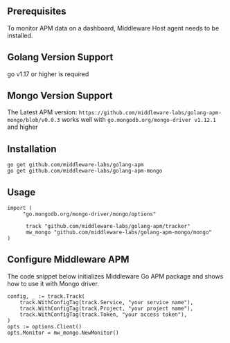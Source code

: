 ## Prerequisites

To monitor APM data on a dashboard, Middleware Host agent needs to be installed.

## Golang Version Support

go v1.17 or higher is required

## Mongo Version Support 

The Latest APM version: 
`https://github.com/middleware-labs/golang-apm-mongo/blob/v0.0.3`
works well with `go.mongodb.org/mongo-driver v1.12.1` and higher


## Installation

```
go get github.com/middleware-labs/golang-apm
go get github.com/middleware-labs/golang-apm-mongo
```

## Usage

```
import (
	 "go.mongodb.org/mongo-driver/mongo/options"
	  
	  track "github.com/middleware-labs/golang-apm/tracker"
	  mw_mongo "github.com/middleware-labs/golang-apm-mongo/mongo"
)
```

## Configure Middleware APM

The code snippet below initializes Middleware Go APM package and shows how to use it with Mongo driver.

```
config, _ := track.Track(
    track.WithConfigTag(track.Service, "your service name"),
    track.WithConfigTag(track.Project, "your project name"),
    track.WithConfigTag(track.Token, "your access token"),
)
opts := options.Client()
opts.Monitor = mw_mongo.NewMonitor()
```

